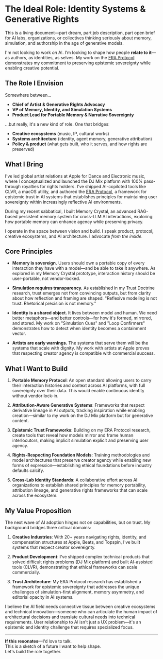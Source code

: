 # The Ideal Role: Identity Systems & Generative Rights

This is a living document—part dream, part job description, part open brief for AI labs, organizations, or collectives thinking seriously about memory, simulation, and authorship in the age of generative models.

I'm not looking to work *on* AI. I'm looking to shape how people **relate to it**—as authors, as identities, as selves. My work on the [ERA Protocol](https://github.com/parkertoddbrooks/ERA-Protocol) demonstrates my commitment to preserving epistemic sovereignty while enabling creative potential.

## The Role I Envision

Somewhere between...

- **Chief of Artist & Generative Rights Advocacy**  
- **VP of Memory, Identity, and Simulation Systems**  
- **Product Lead for Portable Memory & Narrative Sovereignty**  

…but really, it's a new kind of role. One that bridges:

- **Creative ecosystems** (music, IP, cultural works)  
- **Systems architecture** (identity, agent memory, generative attribution)  
- **Policy & product** (what gets built, who it serves, and how rights are preserved)

## What I Bring

I've led global artist relations at Apple for Dance and Electronic music, where I conceptualized and launched the DJ Mix platform with 100% pass-through royalties for rights holders. I've shipped AI-copiloted tools like CLVR, a macOS utility, and authored the [ERA Protocol](https://github.com/parkertoddbrooks/ERA-Protocol), a framework for epistemic trust in AI systems that establishes principles for maintaining user sovereignty within increasingly reflective AI environments.

During my recent sabbatical, I built Memory Crystal, an advanced RAG-based persistent memory system for cross-LLM AI interactions, exploring how portable memory can enhance agency while preserving privacy. 

I operate in the space between vision and build. I speak product, protocol, creative ecosystems, and AI architecture. I advocate *from the inside*.

## Core Principles

- **Memory is sovereign.** Users should own a portable copy of every interaction they have with a model—and be able to take it anywhere. As explored in my Memory Crystal prototype, interaction history should be user-portable, not vendor-locked.

- **Simulation requires transparency.** As established in my Trust Doctrine research, trust emerges not from convincing outputs, but from clarity about how reflection and framing are shaped. "Reflexive modeling is not trust. Rhetorical precision is not memory."

- **Identity is a shared object.** It lives between model and human. We need better metaphors—and better controls—for how it's formed, mirrored, and stored. My work on "Simulation Cues" and "Loop Confirmers" demonstrates how to detect when identity becomes a containment vector.

- **Artists are early warnings.** The systems that serve them will be the systems that scale with dignity. My work with artists at Apple proves that respecting creator agency is compatible with commercial success.

## What I Want to Build

1. **Portable Memory Protocol**: An open standard allowing users to carry their interaction histories and context across AI platforms, with full sovereignty over their data. This would enable continuous identity without vendor lock-in.

2. **Attribution-Aware Generative Systems**: Frameworks that respect derivative lineage in AI outputs, tracking inspiration while enabling creation—similar to my work on the DJ Mix platform but for generative content.

3. **Epistemic Trust Frameworks**: Building on my ERA Protocol research, create tools that reveal how models mirror and frame human interlocutors, making implicit simulation explicit and preserving user agency.

4. **Rights-Respecting Foundation Models**: Training methodologies and model architectures that preserve creator agency while enabling new forms of expression—establishing ethical foundations before industry defaults calcify.

5. **Cross-Lab Identity Standards**: A collaborative effort across AI organizations to establish shared principles for memory portability, attribution lineage, and generative rights frameworks that can scale across the ecosystem.

## My Value Proposition

The next wave of AI adoption hinges not on capabilities, but on trust. My background bridges three critical domains:

1. **Creative Industries**: With 20+ years navigating rights, identity, and compensation structures at Apple, Beats, and Topspin, I've built systems that respect creator sovereignty.

2. **Product Development**: I've shipped complex technical products that solved difficult rights problems (DJ Mix platform) and built AI-assisted tools (CLVR), demonstrating that ethical frameworks can scale commercially.

3. **Trust Architecture**: My ERA Protocol research has established a framework for epistemic sovereignty that addresses the unique challenges of simulation-first alignment, memory asymmetry, and editorial opacity in AI systems.

I believe the AI field needs connective tissue between creative ecosystems and technical innovation—someone who can articulate the human impact of architectural decisions and translate cultural needs into technical requirements. User relationship to AI isn't just a UX problem—it's an epistemic and identity challenge that requires specialized focus.

---

**If this resonates**—I'd love to talk.  
This is a sketch of a future I want to help shape.  
Let's build the role together.